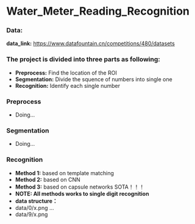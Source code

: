 # Water_Meter_Reading_Recognition
### Data:
**data_link:** https://www.datafountain.cn/competitions/480/datasets

### The project is divided into three parts as following:
+ **Preprocess:** Find the location of the ROI
+ **Segmentation:** Divide the squence of numbers into single one
+ **Recognition:** Identify each single number

### Preprocess
+ Doing...

### Segmentation
+ Doing...

### Recognition
+ **Method 1:** based on template matching
+ **Method 2:** based on CNN
+ **Method 3:** based on capsule networks SOTA！！！
+ **NOTE: All methods works to single digit recognition**
+ **data structure：**
+   data/0/x.png
    ...
+   data/9/x.png

